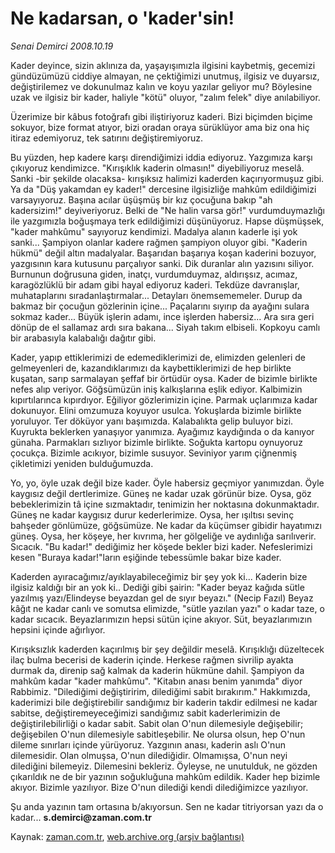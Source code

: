 # Ne kadarsan, o 'kader'sin!

*Senai Demirci 2008.10.19*

<tr><td class="metin" colspan="2" style="padding-top: 20px; padding-left: 5px; padding-right: 10px;">Kader deyince, sizin aklınıza da, yaşayışımızla ilgisini kaybetmiş, gecemizi gündüzümüzü ciddiye almayan, ne çektiğimizi unutmuş, ilgisiz ve duyarsız, değiştirilemez ve dokunulmaz kalın ve koyu yazılar geliyor mu? Böylesine uzak ve ilgisiz bir kader, haliyle "kötü" oluyor, "zalım felek" diye anılabiliyor.</td></tr><tr><td class="metin" colspan="2" style="padding-top: 20px; padding-left: 5px; padding-right: 10px;"><p>Üzerimize bir kâbus fotoğrafı gibi iliştiriyoruz kaderi. Bizi biçimden biçime sokuyor, bize format atıyor, bizi oradan oraya sürüklüyor ama biz ona hiç itiraz edemiyoruz, tek satırını değiştiremiyoruz. 
<p>Bu yüzden, hep kadere karşı direndiğimizi iddia ediyoruz. Yazgımıza karşı çıkıyoruz kendimizce. "Kırışıklık kaderin olmasın!" diyebiliyoruz meselâ. Sanki -bir şekilde olacaksa- kırışıksız halimizi kaderden kaçırıyormuşuz gibi. Ya da "Düş yakamdan ey kader!" dercesine ilgisizliğe mahkûm edildiğimizi varsayıyoruz. Başına acılar üşüşmüş bir kız çocuğuna bakıp "ah kadersizim!" deyiveriyoruz. Belki de "Ne halin varsa gör!" vurdumduymazlığı ile yazgımızla boğuşmaya terk edildiğimizi düşünüyoruz. Hapse düşmüşsek, "kader mahkûmu" sayıyoruz kendimizi. Madalya alanın kaderle işi yok sanki... Şampiyon olanlar kadere rağmen şampiyon oluyor gibi. "Kaderin hükmü" değil altın madalyalar. Başarıdan başarıya koşan kaderini bozuyor, yazgısının kara kutusunu parçalıyor sanki. Dik duranlar alın yazısını siliyor. Burnunun doğrusuna giden, inatçı, vurdumduymaz, aldırışsız, acımaz, karagözlüklü bir adam gibi hayal ediyoruz kaderi. Tekdüze davranışlar, muhataplarını sıradanlaştırmalar... Detayları önemsememeler. Durup da bakmaz bir çocuğun gözlerinin içine... Paçalarını sıyırıp da ayağını sulara sokmaz kader... Büyük işlerin adamı, ince işlerden habersiz... Ara sıra geri dönüp de el sallamaz ardı sıra bakana... Siyah takım elbiseli. Kopkoyu camlı bir arabasıyla kalabalığı dağıtır gibi. 
<p>Kader, yapıp ettiklerimizi de edemediklerimizi de, elimizden gelenleri de gelmeyenleri de, kazandıklarımızı da kaybettiklerimizi de hep birlikte kuşatan, sarıp sarmalayan şeffaf bir örtüdür oysa. Kader de bizimle birlikte nefes alıp veriyor. Göğsümüzün iniş kalkışlarına eşlik ediyor. Kalbimizin kıpırtılarınca kıpırdıyor. Eğiliyor gözlerimizin içine. Parmak uçlarımıza kadar dokunuyor. Elini omzumuza koyuyor usulca. Yokuşlarda bizimle birlikte yoruluyor. Ter döküyor yanı başımızda. Kalabalıkta gelip buluyor bizi. Kuyrukta beklerken yanaşıyor yanımıza. Ayağımız kaydığında o da kanıyor günaha. Parmakları sızlıyor bizimle birlikte. Soğukta kartopu oynuyoruz çocukça. Bizimle acıkıyor, bizimle susuyor. Seviniyor yarım çiğnenmiş çikletimizi yeniden bulduğumuzda. 
<p>Yo, yo, öyle uzak değil bize kader. Öyle habersiz geçmiyor yanımızdan. Öyle kaygısız değil dertlerimize. Güneş ne kadar uzak görünür bize. Oysa, göz bebeklerimizin tâ içine sızmaktadır, tenimizin her noktasına dokunmaktadır. Güneş ne kadar kaygısız durur kederlerimize. Oysa, her ışıltısı sevinç bahşeder gönlümüze, göğsümüze. Ne kadar da küçümser gibidir hayatımızı güneş. Oysa, her köşeye, her kıvrıma, her gölgeliğe ve aydınlığa sarılıverir. Sıcacık. "Bu kadar!" dediğimiz her köşede bekler bizi kader. Nefeslerimizi kesen "Buraya kadar!"ların eşiğinde tebessümle bakar bize kader. 
<p>Kaderden ayıracağımız/ayıklayabileceğimiz bir şey yok ki... Kaderin bize ilgisiz kaldığı bir an yok ki.. Dediği gibi şairin: "Kader beyaz kağıda sütle yazılmış yazı/Elindeyse beyazdan gel de sıyır beyazı." (Necip Fazıl) Beyaz kâğıt ne kadar canlı ve somutsa elimizde, "sütle yazılan yazı" o kadar taze, o kadar sıcacık. Beyazlarımızın hepsi sütün içine akıyor. Süt, beyazlarımızın hepsini içinde ağırlıyor. 
<p>Kırışıksızlık kaderden kaçırılmış bir şey değildir meselâ. Kırışıklığı düzeltecek ilaç bulma becerisi de kaderin içinde. Herkese rağmen sivrilip ayakta durmak da, direnip sağ kalmak da kaderin hükmüne dahil. Şampiyon da mahkûm kadar "kader mahkûmu". "Kitabın anası benim yanımda" diyor Rabbimiz. "Dilediğimi değiştiririm, dilediğimi sabit bırakırım." Hakkımızda, kaderimizi bile değiştirebilir sandığımız bir kaderin takdir edilmesi ne kadar sabitse, değiştiremeyeceğimizi sandığımız sabit kaderlerimizin de değiştirilebilirliği o kadar sabit. Sabit olan O'nun dilemesiyle değişebilir; değişebilen O'nun dilemesiyle sabitleşebilir. Ne olursa olsun, hep O'nun dileme sınırları içinde yürüyoruz. Yazgının anası, kaderin aslı O'nun dilemesidir. Olan olmuşsa, O'nun dilediğidir. Olmamışsa, O'nun neyi dilediğini bilemeyiz. Dilemesini bekleriz. Öyleyse, ne unutulduk, ne gözden çıkarıldık ne de bir yazının soğukluğuna mahkûm edildik. Kader hep bizimle akıyor. Bizimle yazılıyor. Bize O'nun dilediği kendi dilediğimizce yazılıyor. 
<p>Şu anda yazının tam ortasına b/akıyorsun. Sen ne kadar titriyorsan yazı da o kadar... <b>s.demirci@zaman.com.tr</b><br/></p></p></p></p></p></p></p></td></tr>

Kaynak: [zaman.com.tr](http://zaman.com.tr/yazar.do?yazino=750843), [web.archive.org (arşiv bağlantısı)](http://web.archive.org/web/20081226115303/http://www.zaman.com.tr:80/yazar.do?yazino=750843)
